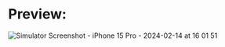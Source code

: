 <h1> Preview: </h1>


![Simulator Screenshot - iPhone 15 Pro - 2024-02-14 at 16 01 51](https://github.com/LeonardHolter/tip_app/assets/123200111/c6f11ca8-29df-4ca8-8446-2876d98ae487)
